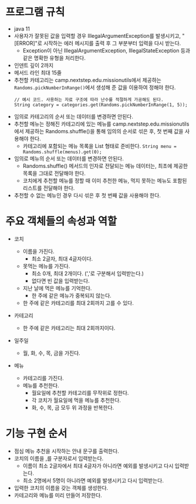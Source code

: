 # 프로그램 규칙
- java 11
- 사용자가 잘못된 값을 입력할 경우 IllegalArgumentException를 발생시키고, "[ERROR]"로 시작하는 에러 메시지를 출력 후 그 부분부터 입력을 다시 받는다.
  - Exception이 아닌 IllegalArgumentException, IllegalStateException 등과 같은 명확한 유형을 처리한다.
- 인덴트 깊이 2까지
- 메서드 라인 최대 15줄
- 추천할 카테고리는 camp.nextstep.edu.missionutils에서 제공하는 `Randoms.pickNumberInRange()`에서 생성해 준 값을 이용하여 정해야 한다.
  ```
  // 예시 코드. 사용하는 자료 구조에 따라 난수를 적절하게 가공해도 된다.
  String category = categories.get(Randoms.pickNumberInRange(1, 5));
  ```
- 임의로 카테고리의 순서 또는 데이터를 변경하면 안된다.
- 추천할 메뉴는 정해진 카테고리에 있는 메뉴를 camp.nextstep.edu.missionutils에서 제공하는 Randoms.shuffle()을 통해 임의의 순서로 섞은 후, 첫 번째 값을 사용해야 한다.
  - 카테고리에 포함되는 메뉴 목록을 List<String> 형태로 준비한다.
  `String menu = Randoms.shuffle(menus).get(0);`
- 임의로 메뉴의 순서 또는 데이터를 변경하면 안된다.
  - Randoms.shuffle() 메서드의 인자로 전달되는 메뉴 데이터는, 최초에 제공한 목록을 그대로 전달해야 한다.
  - 코치에게 추천할 메뉴를 정할 때 이미 추천한 메뉴, 먹지 못하는 메뉴도 포함된 리스트를 전달해야 한다.
- 추천할 수 없는 메뉴인 경우 다시 섞은 후 첫 번째 값을 사용해야 한다.

# 주요 객체들의 속성과 역할
- 코치
  - 이름을 가진다.
    - 최소 2글자, 최대 4글자이다.
  - 못먹는 메뉴를 가진다.
    - 최소 0개, 최대 2개이다. (','로 구분해서 입력받는다.)
    - 없다면 빈 값을 입력받는다.
  - 지난 날에 먹은 메뉴를 기억한다.
    - 한 주에 같은 메뉴가 중복되지 않는다.
  - 한 주에 같은 카테고리를 최대 2회까지 고를 수 있다. 

- 카테고리
  - 한 주에 같은 카테고리는 최대 2회까지이다.

- 일주일
  - 월, 화, 수, 목, 금을 가진다.

- 메뉴
  - 카테고리를 가진다.
  - 메뉴를 추천한다.
    - 월요일에 추천할 카테고리를 무작위로 정한다.
    - 각 코치가 월요일에 먹을 메뉴를 추천한다.
    - 화, 수, 목, 금 모두 위 과정을 반복한다.

# 기능 구현 순서
- 점심 메뉴 추천을 시작하는 안내 문구를 출력한다.
- 코치의 이름을 ,를 구분자로서 입력받는다.
  - 이름이 최소 2글자에서 최대 4글자가 아니라면 예외를 발생시키고 다시 입력받는다.
  - 최소 2명에서 5명이 아니라면 예외를 발생시키고 다시 입력받는다.
- 입력한 코치의 이름을 갖는 객체를 생성한다.
- 카테고리와 메뉴를 미리 만들어 저장한다.